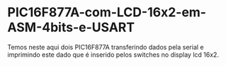 # PIC16F877A-com-LCD-16x2-em-ASM-4bits-e-USART

Temos neste aqui dois PIC16F877A transferindo dados pela serial e imprimindo este dado que é inserido pelos switches no display lcd 16x2.

